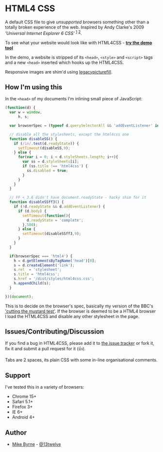 # HTML4 CSS

A default CSS file to give *unsupported* browsers something other than a totally broken experience of the web.
Inspired by Andy Clarke's 2009 *'Universal Internet Explorer 6 CSS'* <sup><a href="https://stuffandnonsense.co.uk/blog/about/universal_internet_explorer_6_css" target="blank">1</a></sup> <sup><a href="https://stuffandnonsense.co.uk/blog/about/universal_internet_explorer_6_css_revisited">2</a></sup>.

To see what your website would look like with HTML4CSS - **[try the demo tool](http://html4css.dev.area17.com/)**

In the demo, a website is stripped of its `<head>`, `<style>` and `<script>` tags and a new `<head>` inserted which hooks up the HTML4CSS.

Responsive images are shim'd using [legacypicturefill](https://github.com/area17/legacypicturefill).

## How I'm using this

In the `<head>` of my documents I'm inlining small piece of JavaScript:

```javascript
(function(d) {
  var w = window,
      h, s;

  var browserSpec = (typeof d.querySelectorAll && 'addEventListener' in w && w.history.pushState && d.implementation.hasFeature('http://www.w3.org/TR/SVG11/feature#BasicStructure', '1.1')) ? 'html5' : 'html4';

  // disable all the stylesheets, except the html4css one
  function disableSS() {
    if (/in/.test(d.readyState)) {
      setTimeout(disableSS,9);
    } else {
      for(var i = 0; i < d.styleSheets.length; i++){
        var ss = d.styleSheets[i];
        if (ss.title !== 'html4css') {
          ss.disabled = true;
        }
      }
    }
  }

  // FF < 3.6 didn't have document.readyState - hacky shim for it
  function disableSSff3() {
    if (!d.readyState && d.addEventListener) {
      if (d.body) {
        setTimeout(function(){
          d.readyState = 'complete';
        },500);
      } else {
        setTimeout(disableSSff3,9);
      }
    }
  }

  if(browserSpec === 'html4') {
    h = d.getElementsByTagName('head')[0];
    s = d.createElement('link');
    s.rel  = 'stylesheet';
    s.title = 'html4css';
    s.href = '/dist/styles/html4css.css';
    h.appendChild(s);
  }

})(document);
```

This is to decide on the browser's spec, basically my version of the BBC's ['cutting the mustard test'](http://responsivenews.co.uk/post/18948466399/cutting-the-mustard). If the browser is deemed to be a HTML4 browser I load the HTML4CSS and disable any other stylesheet in the page.

## Issues/Contributing/Discussion

If you find a bug in HTML4CSS, please add it to [the issue tracker](https://github.com/13twelve/html4css/issues) or fork it, fix it and submit a pull request for it (👍).

Tabs are 2 spaces, its plain CSS with some in-line organisational comments.

## Support

I've tested this in a variety of browsers:

* Chrome 15+
* Safari 5.1+
* Firefox 3+
* IE 6+
* Android 4+

## Author

* [Mike Byrne](https://github.com/13twelve) - [@13twelve](https://twitter.com/13twelve)
